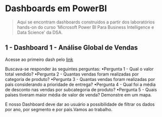 # Dashboards em PowerBI

> Aqui se encontram dashboards construídos a partir dos laboratórios hands-on do curso 'Microsoft Power BI Para Business Intelligence e Data Science' da DSA.

## 1 - Dashboard 1 - Análise Global de Vendas
Acesse ao primeiro dash pelo [link](https://app.powerbi.com/groups/me/reports/20fe30d6-f64b-42ff-9775-709895ec6e38?ctid=88b64181-d94d-4e8d-a63e-22d87ee941dc&pbi_source=linkShare)

Buscava-se responder às seguintes perguntas:
•Pergunta 1 - Qual o valor total vendido?
•Pergunta 2 - Quantas vendas foram realizadas por categoria de produto?
•Pergunta 3 - Quantas vendas foram realizadas por país considerando a prioridade de entrega?
•Pergunta 4 - Qual foi a média de desconto nas vendas por subcategoria de produto?
•Pergunta 5 - Quais países tiveram maior média de valor de venda? Demonstre em um mapa.

E nosso Dashboard deve dar ao usuário a possibilidade de filtrar os dados por ano, por segmento e por país.Vamos ao trabalho.
